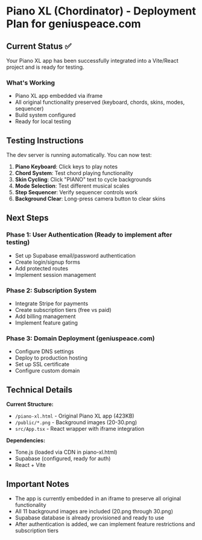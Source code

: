 # Piano XL (Chordinator) - Deployment Plan for geniuspeace.com

## Current Status ✅

Your Piano XL app has been successfully integrated into a Vite/React project and is ready for testing.

### What's Working
- Piano XL app embedded via iframe
- All original functionality preserved (keyboard, chords, skins, modes, sequencer)
- Build system configured
- Ready for local testing

## Testing Instructions

The dev server is running automatically. You can now test:

1. **Piano Keyboard**: Click keys to play notes
2. **Chord System**: Test chord playing functionality
3. **Skin Cycling**: Click "PIANO" text to cycle backgrounds
4. **Mode Selection**: Test different musical scales
5. **Step Sequencer**: Verify sequencer controls work
6. **Background Clear**: Long-press camera button to clear skins

## Next Steps

### Phase 1: User Authentication (Ready to implement after testing)
- Set up Supabase email/password authentication
- Create login/signup forms
- Add protected routes
- Implement session management

### Phase 2: Subscription System
- Integrate Stripe for payments
- Create subscription tiers (free vs paid)
- Add billing management
- Implement feature gating

### Phase 3: Domain Deployment (geniuspeace.com)
- Configure DNS settings
- Deploy to production hosting
- Set up SSL certificate
- Configure custom domain

## Technical Details

**Current Structure:**
- `/piano-xl.html` - Original Piano XL app (423KB)
- `/public/*.png` - Background images (20-30.png)
- `src/App.tsx` - React wrapper with iframe integration

**Dependencies:**
- Tone.js (loaded via CDN in piano-xl.html)
- Supabase (configured, ready for auth)
- React + Vite

## Important Notes

- The app is currently embedded in an iframe to preserve all original functionality
- All 11 background images are included (20.png through 30.png)
- Supabase database is already provisioned and ready to use
- After authentication is added, we can implement feature restrictions and subscription tiers
